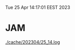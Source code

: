 Tue 25 Apr 14:17:01 EEST 2023
# JAM
<a href='./cache/202304/25_14.log'>./cache/202304/25_14.log</a>
